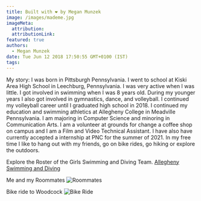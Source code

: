 ```yaml
---
title: Built with ❤️ by Megan Munzek
image: /images/mademe.jpg
imageMeta:
  attribution:
  attributionLink:
featured: true
authors:
  - Megan Munzek
date: Tue Jun 12 2018 17:50:55 GMT+0100 (IST)
tags:
---
```


My story:
I was born in Pittsburgh Pennsylvania. I went to school at Kiski Area High School
in Leechburg, Pennsylvania. I was very active when I was little. I got involved
in swimming when I was 8 years old. During my younger years I also got involved
in gymnastics, dance, and volleyball.
I continued my volleyball career until I graduated high school in 2018.
I continued my education and swimming athletics at Allegheny College in Meadville
Pennsylvania. I am majoring in Computer Science and minoring in Communication
Arts.
I am a volunteer at grounds for change a coffee shop on campus and I am
a Film and Video Technical Assistant. I have also have currently accepted a
internship at PNC for the summer of 2021.
In my free time I like to hang out with my friends, go on bike rides, go hiking
or explore the outdoors.

Explore the Roster of the Girls Swimming and Diving Team.
[Allegheny Swimming and Diving](https://alleghenygators.com/sports/womens-swimming-and-diving/roster)

Me and my Roommates
![Roommates](/images/group.jpg)

Bike ride to Woodcock
![Bike Ride](/images/bike.jpg)
